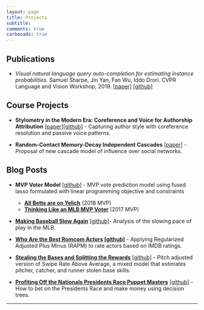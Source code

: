 ```yaml
---
layout: page
title: Projects
subtitle: 
comments: true
carbonads: true
---
```


## Publications

- *Visual natural language query auto-completion for estimating instance probabilities.* 
Samuel Sharpe, Jin Yan, Fan Wu, Iddo Drori. 
CVPR Language and Vision Workshop, 2019. [\[paper\]](https://ssharpe42.github.io/VNLQAC/) [\[github\]](https://github.com/ssharpe42/VNLQAC)

## Course Projects

-  **Stylometry in the Modern Era: Coreference and Voice for Authorship Attribution** [\[paper\]](https://ssharpe42.github.io/CorefVoice)[\[github\]](https://github.com/ssharpe42/AuthorStyle) - Capturing author style with coreference resolution and passive voice patterns. 

-  **Random-Contact Memory-Decay Independent Cascades** [\[paper\]](https://ssharpe42.github.io/RCMD-IC) - Proposal of new cascade model of influence over social networks.

## Blog Posts

- **MVP Voter Model** [\[github\]](https://github.com/ssharpe42/MLB_MVPVoting) - MVP vote prediction model using fused 
lasso formulated with linear programming objective and constraints
    - **[All Betts are on Yelich](https://sharpestats.com/all-betts-are-on-yelich/)** (2018 MVP)
    - **[Thinking Like an MLB MVP Voter](https://sharpestats.com/thinking-like-an-mlb-mvp-voter/)** (2017 MVP)

- **[Making Baseball Slow Again](https://sharpestats.com/making-baseball-slow-again/)** [\[github\]](https://github.com/ssharpe42/PaceofPlay)- Analysis of the slowing pace of play in the MLB.

- **[Who Are the Best Romcom Actors](https://sharpestats.com/who-are-the-best-romcom-actors/) [\[github\]](https://github.com/ssharpe42/RomComPlusMinus)** - 
    Applying Regularized Adjusted Plus Minus (RAPM) to rate actors based on IMDB ratings. 
    
- **[Stealing the Bases and Splitting the Rewards](https://sharpestats.com/stealing-bases-and-splitting-the-rewards/)** [\[github\]](https://github.com/ssharpe42/pSRAA) - Pitch adjusted version of Swipe Rate Above Average, a mixed model that estimates pitcher, catcher, and runner stolen base skills. 

- **[Profiting Off the Nationals Presidents Race Puppet Masters](https://sharpestats.com/profiting-off-the-nationals-presidents-race-puppet-masters/)** [\[github\]](https://github.com/ssharpe42/PresidentRace) - How to bet on the Presidents Race and make money using decision trees. 

---